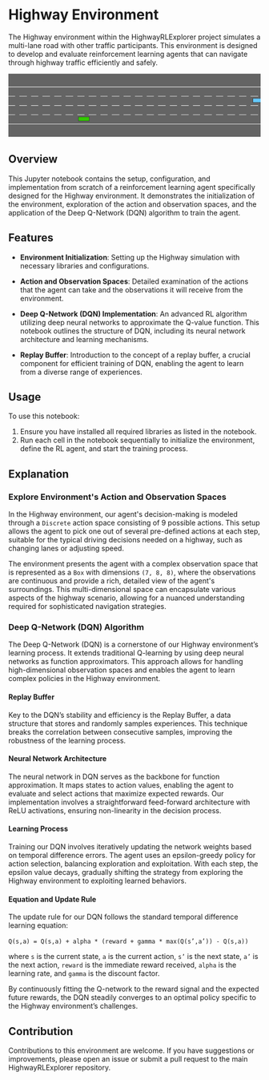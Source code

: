 # Highway Environment

The Highway environment within the HighwayRLExplorer project simulates a multi-lane road with other traffic participants. This environment is designed to develop and evaluate reinforcement learning agents that can navigate through highway traffic efficiently and safely.

<p align="center">
  <img src="Gifs/highway.gif" alt="Highway Environment GIF">
</p>

## Overview

This Jupyter notebook contains the setup, configuration, and implementation from scratch of a reinforcement learning agent specifically designed for the Highway environment. It demonstrates the initialization of the environment, exploration of the action and observation spaces, and the application of the Deep Q-Network (DQN) algorithm to train the agent.

## Features

- **Environment Initialization**: Setting up the Highway simulation with necessary libraries and configurations.

- **Action and Observation Spaces**: Detailed examination of the actions that the agent can take and the observations it will receive from the environment.

- **Deep Q-Network (DQN) Implementation**: An advanced RL algorithm utilizing deep neural networks to approximate the Q-value function. This notebook outlines the structure of DQN, including its neural network architecture and learning mechanisms.

- **Replay Buffer**: Introduction to the concept of a replay buffer, a crucial component for efficient training of DQN, enabling the agent to learn from a diverse range of experiences.

## Usage

To use this notebook:
1. Ensure you have installed all required libraries as listed in the notebook.
2. Run each cell in the notebook sequentially to initialize the environment, define the RL agent, and start the training process.

## Explanation

### Explore Environment's Action and Observation Spaces

In the Highway environment, our agent's decision-making is modeled through a `Discrete` action space consisting of 9 possible actions. This setup allows the agent to pick one out of several pre-defined actions at each step, suitable for the typical driving decisions needed on a highway, such as changing lanes or adjusting speed.

The environment presents the agent with a complex observation space that is represented as a `Box` with dimensions `(7, 8, 8)`, where the observations are continuous and provide a rich, detailed view of the agent's surroundings. This multi-dimensional space can encapsulate various aspects of the highway scenario, allowing for a nuanced understanding required for sophisticated navigation strategies.

### Deep Q-Network (DQN) Algorithm

The Deep Q-Network (DQN) is a cornerstone of our Highway environment’s learning process. It extends traditional Q-learning by using deep neural networks as function approximators. This approach allows for handling high-dimensional observation spaces and enables the agent to learn complex policies in the Highway environment.

#### Replay Buffer

Key to the DQN’s stability and efficiency is the Replay Buffer, a data structure that stores and randomly samples experiences. This technique breaks the correlation between consecutive samples, improving the robustness of the learning process.

#### Neural Network Architecture

The neural network in DQN serves as the backbone for function approximation. It maps states to action values, enabling the agent to evaluate and select actions that maximize expected rewards. Our implementation involves a straightforward feed-forward architecture with ReLU activations, ensuring non-linearity in the decision process.

#### Learning Process

Training our DQN involves iteratively updating the network weights based on temporal difference errors. The agent uses an epsilon-greedy policy for action selection, balancing exploration and exploitation. With each step, the epsilon value decays, gradually shifting the strategy from exploring the Highway environment to exploiting learned behaviors.

#### Equation and Update Rule

The update rule for our DQN follows the standard temporal difference learning equation:

`Q(s,a) = Q(s,a) + alpha * (reward + gamma * max(Q(s’,a’)) - Q(s,a))`

where `s` is the current state, `a` is the current action, `s’` is the next state, `a’` is the next action, `reward` is the immediate reward received, `alpha` is the learning rate, and `gamma` is the discount factor.

By continuously fitting the Q-network to the reward signal and the expected future rewards, the DQN steadily converges to an optimal policy specific to the Highway environment’s challenges.




## Contribution

Contributions to this environment are welcome. If you have suggestions or improvements, please open an issue or submit a pull request to the main HighwayRLExplorer repository.


